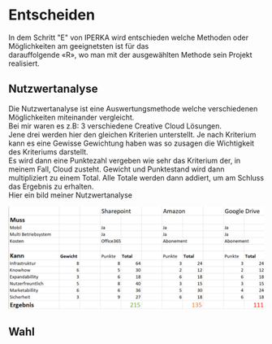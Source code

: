 # Entscheiden

In dem Schritt "E" von IPERKA wird entschieden welche Methoden oder Möglichkeiten am geeignetsten ist für das <br>darauffolgende «R», wo man mit der ausgewählten Methode sein Projekt realisiert.

## Nutzwertanalyse 
Die Nutzwertanalyse ist eine Auswertungsmethode welche verschiedenen Möglichkeiten miteinander vergleicht.<br>
Bei mir waren es z.B: 3 verschiedene Creative Cloud Lösungen.<br>
Jene drei werden hier den gleichen Kriterien unterstellt.
Je nach Kriterium kann es eine Gewisse Gewichtung haben was so zusagen die Wichtigkeit des Kriteriums darstellt.<br>
Es wird dann eine Punktezahl vergeben wie sehr das Kriterium der, in meinem Fall, Cloud zusteht.
Gewicht und Punktestand wird dann multipliziert zu einem Total. 
Alle Totale werden dann addiert, um am Schluss das Ergebnis zu erhalten.<br>
Hier ein bild meiner Nutzwertanalyse

![Nutzwertanalyse](Nutzwert.png)

## Wahl
